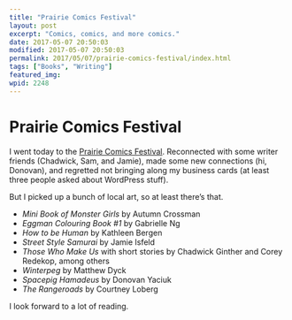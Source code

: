 ```yaml
---
title: "Prairie​ Comics Festival"
layout: post
excerpt: "Comics, comics, and more comics."
date: 2017-05-07 20:50:03
modified: 2017-05-07 20:50:03
permalink: 2017/05/07/prairie-comics-festival/index.html
tags: ["Books", "Writing"]
featured_img: 
wpid: 2248
---
```


# Prairie​ Comics Festival

I went today to the [Prairie Comics Festival](http://prairiecomics.com/). Reconnected with some writer friends (Chadwick, Sam, and Jamie), made some new connections (hi, Donovan​), and regretted not bringing along my business cards (at least three people asked about WordPress stuff).

But I picked up a bunch of local art, so at least there’s that.

- *Mini Book of Monster Girls* by Autumn Crossman
- *Eggman Colouring Book #1* by Gabrielle Ng
- *How to be Human* by Kathleen Bergen
- *Street Style Samurai* by Jamie Isfeld
- *Those Who Make Us* with short stories by Chadwick Ginther and Corey Redekop, among others
- *Winterpeg* by Matthew Dyck
- *Spacepig Hamadeus* by Donovan Yaciuk
- *The Rangeroads*  by Courtney Loberg

I look forward to a lot of reading.